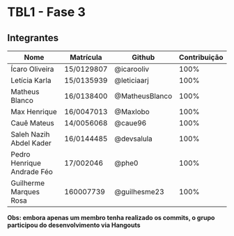 # TBL1 - Fase 3
## Integrantes

| Nome | Matrícula | Github | Contribuição |
| -------- | -------- | -------- | --------- |
|Ícaro Oliveira|15/0129807|@icarooliv| 100% |
|Letícia Karla|15/0135939|@leticiaarj| 100% |
|Matheus Blanco|16/0138400|@MatheusBlanco| 100% |
|Max Henrique|16/0047013|@Maxlobo| 100% |
|Cauê Mateus|14/0056068|@caue96| 100% |
|Saleh Nazih Abdel Kader|16/0144485|@devsalula| 100% |
|Pedro Henrique Andrade Féo|17/002046|@phe0| 100% |
|Guilherme Marques Rosa|160007739|@guilhesme23| 100% |

**Obs: embora apenas um membro tenha realizado os commits, o grupo participou do desenvolvimento via Hangouts**
